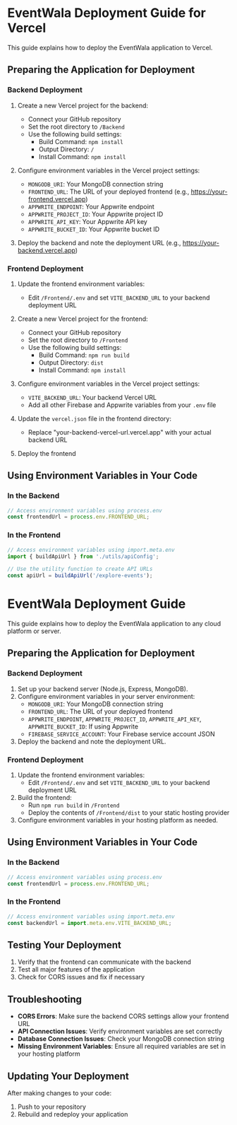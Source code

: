 # EventWala Deployment Guide for Vercel

This guide explains how to deploy the EventWala application to Vercel.

## Preparing the Application for Deployment

### Backend Deployment

1. Create a new Vercel project for the backend:
   - Connect your GitHub repository
   - Set the root directory to `/Backend`
   - Use the following build settings:
     - Build Command: `npm install`
     - Output Directory: `/`
     - Install Command: `npm install`

2. Configure environment variables in the Vercel project settings:
   - `MONGODB_URI`: Your MongoDB connection string
   - `FRONTEND_URL`: The URL of your deployed frontend (e.g., https://your-frontend.vercel.app)
   - `APPWRITE_ENDPOINT`: Your Appwrite endpoint
   - `APPWRITE_PROJECT_ID`: Your Appwrite project ID
   - `APPWRITE_API_KEY`: Your Appwrite API key
   - `APPWRITE_BUCKET_ID`: Your Appwrite bucket ID

3. Deploy the backend and note the deployment URL (e.g., https://your-backend.vercel.app)

### Frontend Deployment

1. Update the frontend environment variables:
   - Edit `/Frontend/.env` and set `VITE_BACKEND_URL` to your backend deployment URL

2. Create a new Vercel project for the frontend:
   - Connect your GitHub repository
   - Set the root directory to `/Frontend`
   - Use the following build settings:
     - Build Command: `npm run build`
     - Output Directory: `dist`
     - Install Command: `npm install`

3. Configure environment variables in the Vercel project settings:
   - `VITE_BACKEND_URL`: Your backend Vercel URL
   - Add all other Firebase and Appwrite variables from your `.env` file

4. Update the `vercel.json` file in the frontend directory:
   - Replace "your-backend-vercel-url.vercel.app" with your actual backend URL

5. Deploy the frontend

## Using Environment Variables in Your Code

### In the Backend
```javascript
// Access environment variables using process.env
const frontendUrl = process.env.FRONTEND_URL;
```

### In the Frontend
```javascript
// Access environment variables using import.meta.env
import { buildApiUrl } from './utils/apiConfig';

// Use the utility function to create API URLs
const apiUrl = buildApiUrl('/explore-events');
```


# EventWala Deployment Guide

This guide explains how to deploy the EventWala application to any cloud platform or server.

## Preparing the Application for Deployment

### Backend Deployment

1. Set up your backend server (Node.js, Express, MongoDB).
2. Configure environment variables in your server environment:
   - `MONGODB_URI`: Your MongoDB connection string
   - `FRONTEND_URL`: The URL of your deployed frontend
   - `APPWRITE_ENDPOINT`, `APPWRITE_PROJECT_ID`, `APPWRITE_API_KEY`, `APPWRITE_BUCKET_ID`: If using Appwrite
   - `FIREBASE_SERVICE_ACCOUNT`: Your Firebase service account JSON
3. Deploy the backend and note the deployment URL.

### Frontend Deployment

1. Update the frontend environment variables:
   - Edit `/Frontend/.env` and set `VITE_BACKEND_URL` to your backend deployment URL
2. Build the frontend:
   - Run `npm run build` in `/Frontend`
   - Deploy the contents of `/Frontend/dist` to your static hosting provider
3. Configure environment variables in your hosting platform as needed.

## Using Environment Variables in Your Code

### In the Backend
```javascript
// Access environment variables using process.env
const frontendUrl = process.env.FRONTEND_URL;
```

### In the Frontend
```javascript
// Access environment variables using import.meta.env
const backendUrl = import.meta.env.VITE_BACKEND_URL;
```

## Testing Your Deployment

1. Verify that the frontend can communicate with the backend
2. Test all major features of the application
3. Check for CORS issues and fix if necessary

## Troubleshooting

- **CORS Errors**: Make sure the backend CORS settings allow your frontend URL
- **API Connection Issues**: Verify environment variables are set correctly
- **Database Connection Issues**: Check your MongoDB connection string
- **Missing Environment Variables**: Ensure all required variables are set in your hosting platform

## Updating Your Deployment

After making changes to your code:

1. Push to your repository
2. Rebuild and redeploy your application